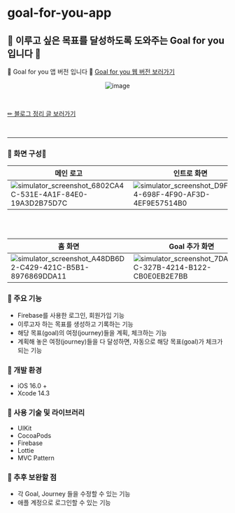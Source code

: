 # goal-for-you-app
## 🚀 이루고 싶은 목표를 달성하도록 도와주는 Goal for you 입니다 💜

🎯 Goal for you 앱 버전 입니다 💜
[Goal for you 웹 버전 보러가기](https://github.com/hyung6370/goal-for-you)

<div align="center">
  
![image](https://github.com/hyung6370/goal-for-you-app/assets/81064963/924ba737-7458-4de7-9c37-795ccd7c9120)

</div>

<br />

[✏ 블로그 정리 글 보러가기]([https://www.notion.so/hyung6370/Goal-For-You-465885bec26d40319fdb964dd6bbfa5a?pvs=4](https://emptyhead.oopy.io/465885be-c26d-4031-9fdb-964dd6bbfa5a))

<br /><hr />

### 📌 화면 구성📱
|메인 로고|인트로 화면|로그인 화면|회원가입 화면|
|---|---|---|---|
|![simulator_screenshot_6802CA4C-531E-4A1F-84E0-19A3D2B75D7C](https://github.com/hyung6370/goal-for-you-app/assets/81064963/2efac6a1-bf3f-445f-a224-f48ee7c56709)|![simulator_screenshot_D9F4FA54-698F-4F90-AF3D-4EF9E57514B0](https://github.com/hyung6370/goal-for-you-app/assets/81064963/c184ffb5-7405-4326-8c76-1adfc1a08b25)|![simulator_screenshot_BDBC9367-A54C-4DB7-B948-77E05786347E](https://github.com/hyung6370/goal-for-you-app/assets/81064963/a98be163-f303-4666-b3ef-ff4bac815322)|![simulator_screenshot_6A0AE0E2-5B22-419E-928F-6F48EC645B8B](https://github.com/hyung6370/goal-for-you-app/assets/81064963/41f04a29-9d98-4d88-a03b-15f903d80615)|

<br /><br />

|홈 화면|Goal 추가 화면|Journey 화면|Journey 추가 화면|
|---|---|---|---|
|![simulator_screenshot_A48DB6D2-C429-421C-B5B1-8976869DDA11](https://github.com/hyung6370/goal-for-you-app/assets/81064963/a017c94b-a177-4c0d-92e7-7a6ccd820486)|![simulator_screenshot_7DA355CC-327B-4214-B122-CB0E0EB2E7BB](https://github.com/hyung6370/goal-for-you-app/assets/81064963/7ebc71dd-e063-4864-9197-c62e08cd2b31)|![simulator_screenshot_EDD731D1-9205-4D06-805A-317F00864502](https://github.com/hyung6370/goal-for-you-app/assets/81064963/a401d41b-8674-4ed6-83ab-0031c00c3574)|![simulator_screenshot_38F4B4BA-1A19-40B5-B325-DFBB84C0B087](https://github.com/hyung6370/goal-for-you-app/assets/81064963/b274413b-c60a-43f1-8850-e44050319490)|


### 📌 주요 기능
- Firebase를 사용한 로그인, 회원가입 기능
- 이루고자 하는 목표를 생성하고 기록하는 기능
- 해당 목표(goal)의 여정(journey)들을 계획, 체크하는 기능
- 계획해 놓은 여정(journey)들을 다 달성하면, 자동으로 해당 목표(goal)가 체크가 되는 기능

### 📌 개발 환경
- iOS 16.0 +
- Xcode 14.3

### 📌 사용 기술 및 라이브러리
- UIKit
- CocoaPods
- Firebase
- Lottie
- MVC Pattern

### 📌 추후 보완할 점
- 각 Goal, Journey 들을 수정할 수 있는 기능
- 애플 계정으로 로그인할 수 있는 기능
